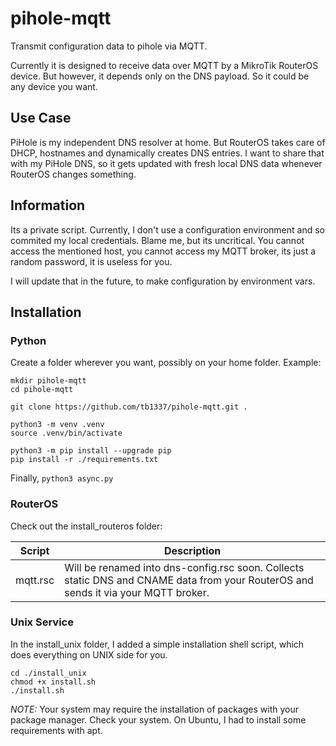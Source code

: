 # pihole-mqtt

Transmit configuration data to pihole via MQTT.

Currently it is designed to receive data over MQTT by a MikroTik RouterOS device. But however, it depends only on the DNS payload. So it could be any device you want.

## Use Case

PiHole is my independent DNS resolver at home. But RouterOS takes care of DHCP, hostnames and dynamically creates DNS entries. I want to share that with my PiHole DNS, so it gets updated with fresh local DNS data whenever RouterOS changes something.

## Information

Its a private script. Currently, I don't use a configuration environment and so commited my local credentials. Blame me, but its uncritical. You cannot access the mentioned host, you cannot access my MQTT broker, its just a random password, it is useless for you.

I will update that in the future, to make configuration by environment vars.

## Installation

### Python

Create a folder wherever you want, possibly on your home folder. Example:

```
mkdir pihole-mqtt
cd pihole-mqtt

git clone https://github.com/tb1337/pihole-mqtt.git .

python3 -m venv .venv
source .venv/bin/activate

python3 -m pip install --upgrade pip
pip install -r ./requirements.txt
```

Finally,
`python3 async.py`

### RouterOS

Check out the install_routeros folder:

| Script   | Description                                                                                                                        |
| -------- | ---------------------------------------------------------------------------------------------------------------------------------- |
| mqtt.rsc | Will be renamed into dns-config.rsc soon. Collects static DNS and CNAME data from your RouterOS and sends it via your MQTT broker. |

### Unix Service

In the install_unix folder, I added a simple installation shell script, which does everything on UNIX side for you.

```
cd ./install_unix
chmod +x install.sh
./install.sh
```

_NOTE:_ Your system may require the installation of packages with your package manager. Check your system. On Ubuntu, I had to install some requirements with apt.
